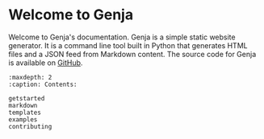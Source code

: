 # Welcome to Genja

Welcome to Genja's documentation. Genja is a simple static website generator. It is a command line tool built in Python that generates HTML files and a JSON feed from Markdown content. The source code for Genja is available on [GitHub](https://github.com/wigging/genja).

```{toctree}
:maxdepth: 2
:caption: Contents:

getstarted
markdown
templates
examples
contributing
```
